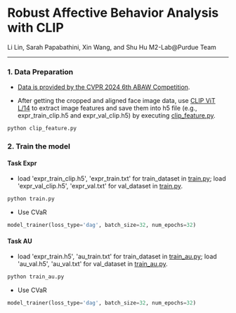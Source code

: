 # Robust Affective Behavior Analysis with CLIP

Li Lin, Sarah Papabathini, Xin Wang, and Shu Hu
M2-Lab@Purdue Team
_________________

### 1. Data Preparation
* [Data is provided by the CVPR 2024 6th ABAW Competition](https://affective-behavior-analysis-in-the-wild.github.io/6th/). 

* After getting the cropped and aligned face image data, use [CLIP ViT L/14](https://github.com/openai/CLIP) to extract image features and save them into h5 file (e.g., expr_train_clip.h5 and expr_val_clip.h5) by executing [clip_feature.py](./clip_feature.py). 
```python
python clip_feature.py
```


### 2. Train the model
#### Task Expr
* load 'expr_train_clip.h5', 'expr_train.txt' for train_dataset in [train.py](./train.py); load 'expr_val_clip.h5', 'expr_val.txt' for val_dataset in [train.py](./train.py).
```python
python train.py
```
* Use CVaR

```python
model_trainer(loss_type='dag', batch_size=32, num_epochs=32)
```

#### Task AU
* load 'expr_train.h5', 'au_train.txt' for train_dataset in [train_au.py](./train_au.py); load 'au_val.h5', 'au_val.txt' for val_dataset in [train_au.py](./train_au.py).
```python
python train_au.py
```

* Use CVaR

```python
model_trainer(loss_type='dag', batch_size=32, num_epochs=32)
```
